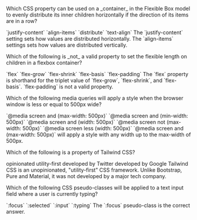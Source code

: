 <quiz>
  <question>
    <p>Which CSS property can be used on a _container_ in the Flexible Box model to evenly distribute its inner children horizontally if the direction of its items are in a row?</p>
    <answer correct>`justify-content`</answer>
    <answer>`align-items`</answer>
    <answer>`distribute`</answer>
    <answer>`text-align`</answer>
    <explanation>The `justify-content` setting sets how values are distributed horizontally. The `align-items` settings sets how values are distributed vertically.</explanation>
  </question>
</quiz>

<quiz>
  <question>
    <p>Which of the following is _not_ a valid property to set the flexible length on children in a flexbox container?</p>
    <answer>`flex`</answer>
    <answer>`flex-grow`</answer>
    <answer>`flex-shrink`</answer>
    <answer>`flex-basis`</answer>
    <answer correct>`flex-padding`</answer>
    <explanation>The `flex` property is shorthand for the triplet value of `flex-grow`, `flex-shrink`, and `flex-basis`. `flex-padding` is not a valid property.</explanation>
  </question>
</quiz>

<quiz>
  <question>
    <p>Which of the following media queries will apply a style when the browser window is less or equal to 500px wide?</p>
    <answer correct>`@media screen and (max-width: 500px)`</answer>
    <answer>`@media screen and (min-width: 500px)`</answer>
    <answer>`@media screen and (width: 500px)`</answer>
    <answer>`@media screen not (max-width: 500px)`</answer>
    <answer>`@media screen less (width: 500px)`</answer>
    <explanation>`@media screen and (max-width: 500px)` will apply a style with any width up to the max-width of 500px.</explanation>
  </question>
</quiz>

<quiz>
  <question>
    <p>Which of the following is a property of Tailwind CSS?</p>
    <answer>opinionated</answer>
    <answer correct>utility-first</answer>
    <answer>developed by Twitter</answer>
    <answer>developed by Google</answer>
    <explanation>Tailwind CSS is an unopinionated, "utility-first" CSS framework. Unlike Bootstrap, Pure and Material, it was not developed by a major tech company.</explanation>
  </question>
</quiz>

<quiz>
  <question>
    <p>Which of the following CSS pseudo-classes will be applied to a text input field where a user is currently typing?</p>
    <answer correct>`:focus`</answer>
    <answer>`:selected`</answer>
    <answer>`:input`</answer>
    <answer>`:typing`</answer>
    <explanation>The `:focus` pseudo-class is the correct answer.</explanation>
  </question>
</quiz>

